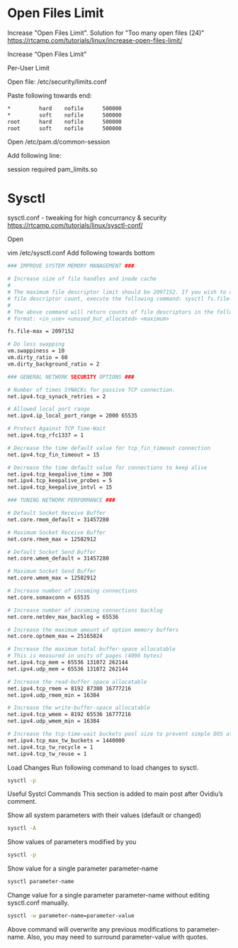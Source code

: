 # Open Files Limit


Increase "Open Files Limit". Solution for "Too many open files (24)"
https://rtcamp.com/tutorials/linux/increase-open-files-limit/

Increase “Open Files Limit”

Per-User Limit

Open file: /etc/security/limits.conf

Paste following towards end:
```bash
*         hard    nofile      500000
*         soft    nofile      500000
root      hard    nofile      500000
root      soft    nofile      500000
```


Open /etc/pam.d/common-session

Add following line:

session required pam_limits.so


# Sysctl

sysctl.conf - tweaking for high concurrancy & security
https://rtcamp.com/tutorials/linux/sysctl-conf/



Open

vim /etc/sysctl.conf
Add following towards bottom 


```bash
### IMPROVE SYSTEM MEMORY MANAGEMENT ###

# Increase size of file handles and inode cache
#
# The maximum file descriptor limit should be 2097152. If you wish to check the 
# file descriptor count, execute the following command: sysctl fs.file-nr 
#
# The above command will return counts of file descriptors in the following 
# format: <in_use> <unused_but_allocated> <maximum>

fs.file-max = 2097152

# Do less swapping
vm.swappiness = 10
vm.dirty_ratio = 60
vm.dirty_background_ratio = 2

### GENERAL NETWORK SECURITY OPTIONS ###

# Number of times SYNACKs for passive TCP connection.
net.ipv4.tcp_synack_retries = 2

# Allowed local port range
net.ipv4.ip_local_port_range = 2000 65535

# Protect Against TCP Time-Wait
net.ipv4.tcp_rfc1337 = 1

# Decrease the time default value for tcp_fin_timeout connection
net.ipv4.tcp_fin_timeout = 15

# Decrease the time default value for connections to keep alive
net.ipv4.tcp_keepalive_time = 300
net.ipv4.tcp_keepalive_probes = 5
net.ipv4.tcp_keepalive_intvl = 15

### TUNING NETWORK PERFORMANCE ###

# Default Socket Receive Buffer
net.core.rmem_default = 31457280

# Maximum Socket Receive Buffer
net.core.rmem_max = 12582912

# Default Socket Send Buffer
net.core.wmem_default = 31457280

# Maximum Socket Send Buffer
net.core.wmem_max = 12582912

# Increase number of incoming connections
net.core.somaxconn = 65535

# Increase number of incoming connections backlog
net.core.netdev_max_backlog = 65536

# Increase the maximum amount of option memory buffers
net.core.optmem_max = 25165824

# Increase the maximum total buffer-space allocatable
# This is measured in units of pages (4096 bytes)
net.ipv4.tcp_mem = 65536 131072 262144
net.ipv4.udp_mem = 65536 131072 262144

# Increase the read-buffer space allocatable
net.ipv4.tcp_rmem = 8192 87380 16777216
net.ipv4.udp_rmem_min = 16384

# Increase the write-buffer-space allocatable
net.ipv4.tcp_wmem = 8192 65536 16777216
net.ipv4.udp_wmem_min = 16384

# Increase the tcp-time-wait buckets pool size to prevent simple DOS attacks
net.ipv4.tcp_max_tw_buckets = 1440000
net.ipv4.tcp_tw_recycle = 1
net.ipv4.tcp_tw_reuse = 1
```

Load Changes
Run following command to load changes to sysctl.

```bash
sysctl -p
```

Useful Systcl Commands
This section is added to main post after Ovidiu’s comment.

Show all system parameters with their values (default or changed)
```bash
sysctl -A
```
Show values of parameters modified by you
```bash
sysctl -p
```
Show value for a single parameter  parameter-name
```bash
sysctl parameter-name
```
Change value for  a single parameter parameter-name without editing sysctl.conf manually.
```bash
sysctl -w parameter-name=parameter-value
```
Above command will overwrite any previous modifications to parameter-name. Also, you may need to surround parameter-value with quotes.
